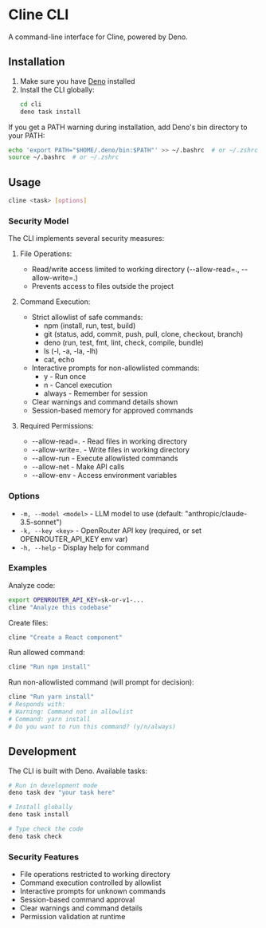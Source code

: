 # Cline CLI

A command-line interface for Cline, powered by Deno.

## Installation

1. Make sure you have [Deno](https://deno.land/) installed
2. Install the CLI globally:
   ```bash
   cd cli
   deno task install
   ```

If you get a PATH warning during installation, add Deno's bin directory to your PATH:
```bash
echo 'export PATH="$HOME/.deno/bin:$PATH"' >> ~/.bashrc  # or ~/.zshrc
source ~/.bashrc  # or ~/.zshrc
```

## Usage

```bash
cline <task> [options]
```

### Security Model

The CLI implements several security measures:

1. File Operations:
   - Read/write access limited to working directory (--allow-read=., --allow-write=.)
   - Prevents access to files outside the project

2. Command Execution:
   - Strict allowlist of safe commands:
     * npm (install, run, test, build)
     * git (status, add, commit, push, pull, clone, checkout, branch)
     * deno (run, test, fmt, lint, check, compile, bundle)
     * ls (-l, -a, -la, -lh)
     * cat, echo
   - Interactive prompts for non-allowlisted commands:
     * y - Run once
     * n - Cancel execution
     * always - Remember for session
   - Clear warnings and command details shown
   - Session-based memory for approved commands

3. Required Permissions:
   - --allow-read=. - Read files in working directory
   - --allow-write=. - Write files in working directory
   - --allow-run - Execute allowlisted commands
   - --allow-net - Make API calls
   - --allow-env - Access environment variables

### Options

- `-m, --model <model>` - LLM model to use (default: "anthropic/claude-3.5-sonnet")
- `-k, --key <key>` - OpenRouter API key (required, or set OPENROUTER_API_KEY env var)
- `-h, --help` - Display help for command

### Examples

Analyze code:
```bash
export OPENROUTER_API_KEY=sk-or-v1-...
cline "Analyze this codebase"
```

Create files:
```bash
cline "Create a React component"
```

Run allowed command:
```bash
cline "Run npm install"
```

Run non-allowlisted command (will prompt for decision):
```bash
cline "Run yarn install"
# Responds with:
# Warning: Command not in allowlist
# Command: yarn install
# Do you want to run this command? (y/n/always)
```

## Development

The CLI is built with Deno. Available tasks:

```bash
# Run in development mode
deno task dev "your task here"

# Install globally
deno task install

# Type check the code
deno task check
```

### Security Features

- File operations restricted to working directory
- Command execution controlled by allowlist
- Interactive prompts for unknown commands
- Session-based command approval
- Clear warnings and command details
- Permission validation at runtime
